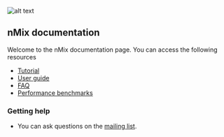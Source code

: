 ![alt text](http://davidruescas.com/wp-content/uploads/2017/04/nMix.png)

## nMix documentation

Welcome to the nMix documentation page. You can access the following resources

* [Tutorial](tutorial.md)
* [User guide](guide.md)
* [FAQ](guide.md#faq)
* [Performance benchmarks](benchmarks.md)

### Getting help

* You can ask questions on the [mailing list](https://groups.google.com/forum/#!forum/nmix-voting).
